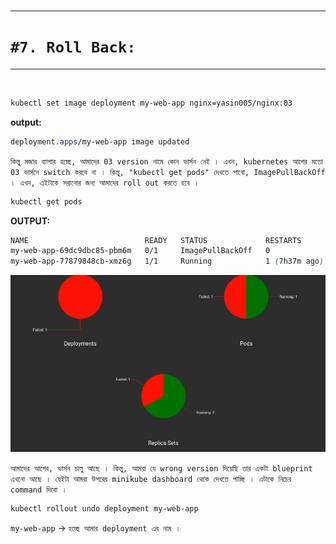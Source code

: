 <br>

---

# `#7. Roll Back: `

---

<br>

```bash
kubectl set image deployment my-web-app nginx=yasin005/nginx:03 
```
**output:**

```css
deployment.apps/my-web-app image updated
```
`কিন্তু মজার ব্যাপার হচ্ছে, আমাদের 03 version নামে কোন ভার্সন নেই । এখন, kubernetes আগের মতো 03 ভার্সনে switch করবে না । কিন্তু, "kubectl get pods" দেখতে পাবো, ImagePullBackOff । এখন, এইটাকে সরানোর জন্য আমাদের roll out করতে হবে ।  `

```bash
kubectl get pods                                               
```

**OUTPUT:**
```css
NAME                          READY   STATUS             RESTARTS        AGE
my-web-app-69dc9dbc85-pbm6m   0/1     ImagePullBackOff   0               4m23s
my-web-app-77879848cb-xmz6g   1/1     Running            1 (7h37m ago)   8h
```

![image_image](img/img04.png)

`আমাদের আগের, ভার্সন চালু আছে । কিন্তু, আমরা যে wrong version দিয়েছি তার একটা blueprint এখনো আছে । যেইটা আমরা উপরের minikube dashboard থেকে দেখতে পাচ্ছি । এটাকে নিচের command দিবো ।  `

```bash
kubectl rollout undo deployment my-web-app
```
`my-web-app` -> `হচ্ছে আমার deployment এর নাম । `


